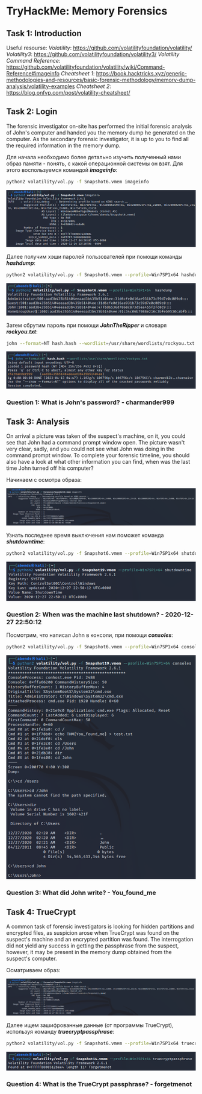 # TryHackMe: Memory Forensics

## Task 1: Introduction

Useful resourse:
*Volatility*: https://github.com/volatilityfoundation/volatility/
*Volatility3*: https://github.com/volatilityfoundation/volatility3/
*Volatility Command Reference*: https://github.com/volatilityfoundation/volatility/wiki/Command-Reference#imageinfo
*Cheatsheet 1*: https://book.hacktricks.xyz/generic-methodologies-and-resources/basic-forensic-methodology/memory-dump-analysis/volatility-examples
*Cheatsheet 2*: https://blog.onfvp.com/post/volatility-cheatsheet/

## Task 2: Login
The forensic investigator on-site has performed the initial forensic analysis of John's computer and handed you the memory dump he generated on the computer. As the secondary forensic investigator, it is up to you to find all the required information in the memory dump.

Для начала необходимо более детально изучить полученный нами образ памяти - понять, с какой операционной системы он взят. Для этого воспользуемся командой ***imageinfo***:
```sh
python2 volatility/vol.py -f Snapshot6.vmem imageinfo
```

![ScreenShot](screenshots/1.png)

Далее получим хэши паролей пользователей при помощи команды ***hashdump***:
```sh
python2 volatility/vol.py -f Snapshot6.vmem --profile=Win7SP1x64 hashdump
```

![ScreenShot](screenshots/2.png)

Затем сбрутим пароль при помощи ***JohnTheRipper*** и словаря ***rockyou.txt***:
```sh
john --format=NT hash.hash --wordlist=/usr/share/wordlists/rockyou.txt
```

![ScreenShot](screenshots/3.png)

### Question 1: What is John's password? - charmander999


## Task 3: Analysis
On arrival a picture was taken of the suspect's machine, on it, you could see that John had a command prompt window open. The picture wasn't very clear, sadly, and you could not see what John was doing in the command prompt window. To complete your forensic timeline, you should also have a look at what other information you can find, when was the last time John turned off his computer?

Начинаем с осмотра образа:

![ScreenShot](screenshots/4.png)

Узнать последнее время выключения нам поможет команда ***shutdowntime***:
```sh
python2 volatility/vol.py -f Snapshot6.vmem --profile=Win7SP1x64 shutdowntime
```

![ScreenShot](screenshots/5.png)

### Question 2: When was the machine last shutdown? - 2020-12-27 22:50:12

Посмотрим, что написал John в консоли, при помощи ***consoles***:
```sh
python2 volatility/vol.py -f Snapshot6.vmem --profile=Win7SP1x64 consoles
```

![ScreenShot](screenshots/6.png)

### Question 3: What did John write? - You\_found_me


## Task 4: TrueCrypt
A common task of forensic investigators is looking for hidden partitions and encrypted files, as suspicion arose when TrueCrypt was found on the suspect's machine and an encrypted partition was found. The interrogation did not yield any success in getting the passphrase from the suspect, however, it may be present in the memory dump obtained from the suspect's computer.

Осматриваем образ:

![ScreenShot](screenshots/7.png)

Далее ищем зашифрованные данные (от программы TrueCrypt), используя команду ***truecryptpassphrase***:
```sh
python2 volatility/vol.py -f Snapshot6.vmem --profile=Win7SP1x64 truecryptpassphrase
```

![ScreenShot](screenshots/8.png)

### Question 4: What is the TrueCrypt passphrase? - forgetmenot
